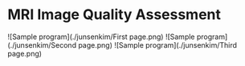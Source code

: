 # MRI Image Quality Assessment

![Sample program](./junsenkim/First page.png)
![Sample program](./junsenkim/Second page.png)
![Sample program](./junsenkim/Third page.png)